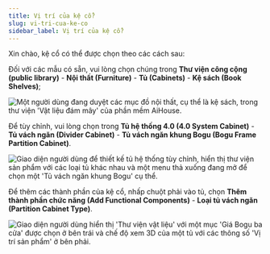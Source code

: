 ```yaml
---
title: Vị trí của kệ cổ?
slug: vi-tri-cua-ke-co
sidebar_label: Vị trí của kệ cổ?
---
```


Xin chào, kệ cổ có thể được chọn theo các cách sau:

Đối với các mẫu có sẵn, vui lòng chọn chúng trong **Thư viện công cộng (public library)** - **Nội thất (Furniture)** - **Tủ (Cabinets)** - **Kệ sách (Book Shelves)**;

![Một người dùng đang duyệt các mục đồ nội thất, cụ thể là kệ sách, trong thư viện 'Vật liệu đám mây' của phần mềm AiHouse.](https://storage.googleapis.com/jegavn_kb/images/e800466b-77ad-429f-b515-f88d43ad6d36.png)

Để tùy chỉnh, vui lòng chọn trong **Tủ hệ thống 4.0 (4.0 System Cabinet)** - **Tủ vách ngăn (Divider Cabinet)** - **Tủ vách ngăn khung Bogu (Bogu Frame Partition Cabinet)**.

![Giao diện người dùng để thiết kế tủ hệ thống tùy chỉnh, hiển thị thư viện sản phẩm với các loại tủ khác nhau và một menu thả xuống đang mở để chọn một 'Tủ vách ngăn khung Bogu' cụ thể.](https://storage.googleapis.com/jegavn_kb/images/de7f28a6-3e82-409b-b02d-bd5264ff5159.png)

Để thêm các thành phần của kệ cổ, nhấp chuột phải vào tủ, chọn **Thêm thành phần chức năng (Add Functional Components)** - **Loại tủ vách ngăn (Partition Cabinet Type)**.

![Giao diện người dùng hiển thị 'Thư viện vật liệu' với một mục 'Giá Bogu ba cửa' được chọn ở bên trái và chế độ xem 3D của một tủ với các thông số 'Vị trí sản phẩm' ở bên phải.](https://storage.googleapis.com/jegavn_kb/images/e43a70ff-c210-4713-ba47-78374d281f89.png)